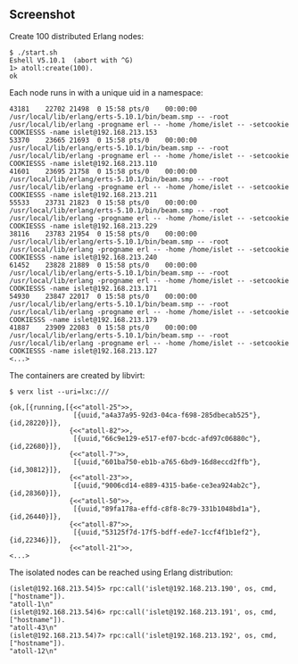 ## Screenshot

Create 100 distributed Erlang nodes:

    $ ./start.sh
    Eshell V5.10.1  (abort with ^G)
    1> atoll:create(100).
    ok

Each node runs in with a unique uid in a namespace:

    43181    22702 21498  0 15:58 pts/0    00:00:00 /usr/local/lib/erlang/erts-5.10.1/bin/beam.smp -- -root /usr/local/lib/erlang -progname erl -- -home /home/islet -- -setcookie COOKIESSS -name islet@192.168.213.153
    53370    23665 21693  0 15:58 pts/0    00:00:00 /usr/local/lib/erlang/erts-5.10.1/bin/beam.smp -- -root /usr/local/lib/erlang -progname erl -- -home /home/islet -- -setcookie COOKIESSS -name islet@192.168.213.110
    41601    23695 21758  0 15:58 pts/0    00:00:00 /usr/local/lib/erlang/erts-5.10.1/bin/beam.smp -- -root /usr/local/lib/erlang -progname erl -- -home /home/islet -- -setcookie COOKIESSS -name islet@192.168.213.211
    55533    23731 21823  0 15:58 pts/0    00:00:00 /usr/local/lib/erlang/erts-5.10.1/bin/beam.smp -- -root /usr/local/lib/erlang -progname erl -- -home /home/islet -- -setcookie COOKIESSS -name islet@192.168.213.229
    38116    23783 21954  0 15:58 pts/0    00:00:00 /usr/local/lib/erlang/erts-5.10.1/bin/beam.smp -- -root /usr/local/lib/erlang -progname erl -- -home /home/islet -- -setcookie COOKIESSS -name islet@192.168.213.240
    61452    23828 21889  0 15:58 pts/0    00:00:00 /usr/local/lib/erlang/erts-5.10.1/bin/beam.smp -- -root /usr/local/lib/erlang -progname erl -- -home /home/islet -- -setcookie COOKIESSS -name islet@192.168.213.171
    54930    23847 22017  0 15:58 pts/0    00:00:00 /usr/local/lib/erlang/erts-5.10.1/bin/beam.smp -- -root /usr/local/lib/erlang -progname erl -- -home /home/islet -- -setcookie COOKIESSS -name islet@192.168.213.179
    41887    23909 22083  0 15:58 pts/0    00:00:00 /usr/local/lib/erlang/erts-5.10.1/bin/beam.smp -- -root /usr/local/lib/erlang -progname erl -- -home /home/islet -- -setcookie COOKIESSS -name islet@192.168.213.127
    <...>

The containers are created by libvirt:

    $ verx list --uri=lxc:///

    {ok,[{running,[{<<"atoll-25">>,
                    [{uuid,"a4a37a95-92d3-04ca-f698-285dbecab525"},{id,28220}]},
                   {<<"atoll-82">>,
                    [{uuid,"66c9e129-e517-ef07-bcdc-afd97c06880c"},{id,22680}]},
                   {<<"atoll-7">>,
                    [{uuid,"601ba750-eb1b-a765-6bd9-16d8eccd2ffb"},{id,30812}]},
                   {<<"atoll-23">>,
                    [{uuid,"9006cd14-e889-4315-ba6e-ce3ea924ab2c"},{id,28360}]},
                   {<<"atoll-50">>,
                    [{uuid,"89fa178a-effd-c8f8-8c79-331b1048bd1a"},{id,26440}]},
                   {<<"atoll-87">>,
                    [{uuid,"53125f7d-17f5-bdff-ede7-1ccf4f1b1ef2"},{id,22346}]},
                   {<<"atoll-21">>,
    <...>


The isolated nodes can be reached using Erlang distribution:

    (islet@192.168.213.54)5> rpc:call('islet@192.168.213.190', os, cmd, ["hostname"]).   
    "atoll-1\n"
    (islet@192.168.213.54)6> rpc:call('islet@192.168.213.191', os, cmd, ["hostname"]).
    "atoll-43\n"
    (islet@192.168.213.54)7> rpc:call('islet@192.168.213.192', os, cmd, ["hostname"]).
    "atoll-12\n"
